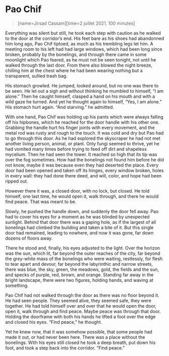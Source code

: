 # Pao Chif
> [name=Jirsad Cassam][time=2 juillet 2021, 100 minutes]

Everything was silent but still, he took each step with caution as he walked to the door at the corridor’s end.
His feet bare as his shoes had abandonned him long ago, Pao Chif tiptoed, as much as his trembling legs let him.
A meeting room to his left had had large windows, which had been long since broken, probably by the bonelings, and through there came in some moonlight which Pao feared, as he must not be seen tonight, not until he walked through the last door. From there also blowed the night breeze, chilling him at the chest where he had been wearing nothing but a transparent, sullied trash bag.

His stomach growled. He jumped, looked around, but no one was there to be seen. He let out a sigh and without thinking he mumbled to himself, “I am alone.”
Then he caught himself, clasped a hand on his mouth and with a wild gaze he turned. And yet he thought again to himself, “Yes, I am alone.” His stomach hurt again. “And starving.” he admitted.

With one hand, Pao Chif was holding up his pants which were always falling off his hipbones, which he reached for the door handle with his other one.
Grabbing the handle hurt his finger joints with every movement, and the metal rod was rusty and rough to the touch. It was cold and dry but Pao had to go through this door. As he had explored the skyscraper he had not met another living person, animal, or plant. Only fungi seemed to thrive, yet he had vomited many times before trying to feed off dirt and shapeless mycelium. Then he had seen the tower. It reached so high that its tip was over the fog sometimes. How had the bonelings not found him before he did not know, maybe it was because even they had deserted the place. Every door had been opened and taken off its hinges, every window broken, holes in every wall: they had done there deed, and will, color, and hope had been ripped out.

However there it was, a closed door, with no lock, but closed. He told himself, one last time, he would open it, walk through, and there he would find peace. That was meant to be.

Slowly, he pushed the handle down, and suddenly the door fell away. Pao had to cover his eyes for a moment as he was blinded by unexpected sunlight.
Behind that door there was a gaping hole, as if the largest of all bonelings had climbed the building and taken a bite of it. But this single door had remained, leading to nowhere, and now it was gone, far down dozens of floors away.

There he stood and, finally, his eyes adjusted to the light. Over the horizon was the sun, which lit, far beyond the outer reaches of the city, far beyond the grey-white mass of the bonelings who were waiting, restlessly, for flesh to tear apart and devour, far beyond the labyrinthic and narrow streets, there was blue, the sky, green, the meadows, gold, the fields and the sun, and specks of purple, red, brown, and orange. Standing far away in the bright landscape, there were two figures, holding hands, and waving at something.

Pao Chif had not walked through the door as there was no floor beyond it. He had seen people. They seemed alive, they seemed safe, they were together. He had told himself over and over that he would open the door, open it, walk through and find peace. Maybe peace was through that door. Holding the doorframe with both his hands he lifted a foot over the edge and closed his eyes. “Find peace,” he thought.

Yet he knew now, that it was somehow possible, that some people had made it out, or had never been here. There was a place without the bonelings. With his eyes still closed he took a deep breath, put down his foot, and took a step back into the corridor. “Find peace.”
